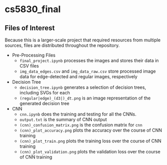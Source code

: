 # cs5830_final

## Files of Interest

Because this is a larger-scale project that required resources from multiple sources, files are distributed throughout the repository.

- Pre-Processing Files 
  - `final_project.ipynb` processes the images and stores their data in CSV files
  - `img_data_edges.csv` and `img_data_raw.csv` store processed image data for edge-detected and regular images, respectively
- Decision Tree
  - `decision_tree.ipynb` generates a selection of decision trees, including SVGs for each
  - `(regular|edge)_(d3|)_dt.png` is an image representation of the generated decision tree
- CNN
  - `cnn.ipynb` does the training and testing for all the CNNs.
  - `output.txt` is the summary of CNN output
  - `(cnn)_confusion_matrix.png` is the confusion matrix for `cnn`
  - `(cnn)_plot_accuracy.png` plots the accuracy over the course of CNN training
  - `(cnn)_plot_train.png` plots the training loss over the course of CNN training
  - `(cnn)_plot_validation.png` plots the validation loss over the course of CNN training
